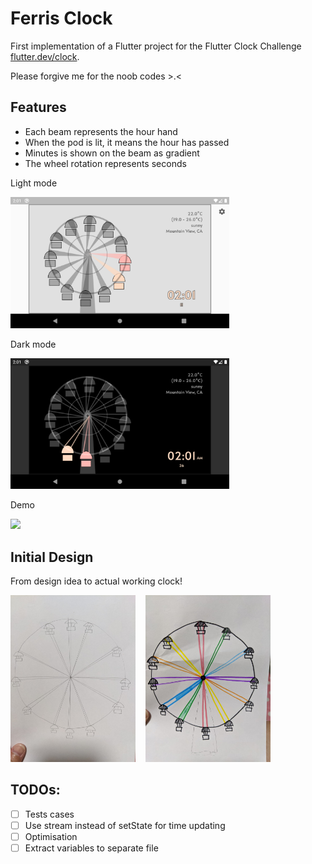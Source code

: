 # Ferris Clock

First implementation of a Flutter project for the Flutter Clock Challenge [flutter.dev/clock](https://flutter.dev/clock). 

Please forgive me for the noob codes >.<

## Features
- Each beam represents the hour hand
- When the pod is lit, it means the hour has passed
- Minutes is shown on the beam as gradient
- The wheel rotation represents seconds

Light mode

<img src='light.png' width='350'>

Dark mode

<img src='dark.png' width='350'>

Demo

<img src='animate.gif' width='350'>

## Initial Design

From design idea to actual working clock!

<img src='mockup1.jpeg' width='200'>&nbsp;&nbsp;&nbsp;&nbsp;<img src='mockup2.jpeg' width='200'>

## TODOs:

- [ ] Tests cases
- [ ] Use stream instead of setState for time updating
- [ ] Optimisation
- [ ] Extract variables to separate file
